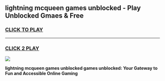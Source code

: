 
## lightning mcqueen games unblocked - Play Unblocked Gmaes & Free
<h3>
<a href="https://news.freeplayer.one?title=lightning_mcqueen_games_unblocked&ref=23F">CLICK TO PLAY</a></h3>
<hr>

<h3>
<a href="https://news.freeplayer.one?title=lightning_mcqueen_games_unblocked&ref=23F">CLICK 2 PLAY</a>
  
</h3>

<a href="https://news.freeplayer.one?title=lightning_mcqueen_games_unblocked&ref=23F/"><img src="https://clearcache.store/games.png"></a>


**lightning mcqueen games unblocked games unblocked: Your Gateway to Fun and Accessible Online Gaming**
